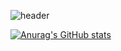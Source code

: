 ![header](https://capsule-render.vercel.app/api?type=rounded&height=150&color=FFFFFF&section=header&text=Hello%20there%20,%20Lucas%20here%20!&fontSize=60)

[![Anurag's GitHub stats](https://github-readme-stats.vercel.app/api?username=lucasdevnunes)](https://github.com/lucasdevnunes/github-readme-stats)
